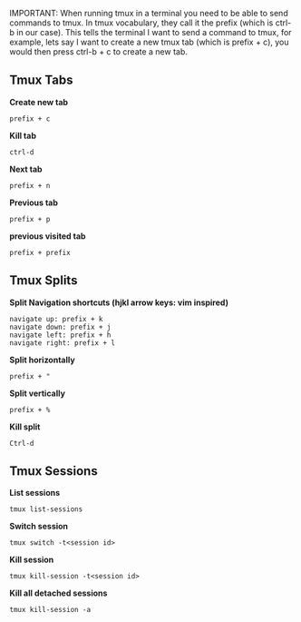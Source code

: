 IMPORTANT: When running tmux in a terminal you need to be able to send commands
to tmux. In tmux vocabulary, they call it the prefix (which is ctrl-b in our
case). This tells the terminal I want to send a command to tmux, for example,
lets say I want to create a new tmux tab (which is prefix + c), you would then
press ctrl-b + c to create a new tab.


## Tmux Tabs

**Create new tab**

    prefix + c

**Kill tab**

    ctrl-d

**Next tab**

    prefix + n

**Previous tab**

    prefix + p

**previous visited tab**

    prefix + prefix


## Tmux Splits

**Split Navigation shortcuts (hjkl arrow keys: vim inspired)**

    navigate up: prefix + k
    navigate down: prefix + j
    navigate left: prefix + h
    navigate right: prefix + l

**Split horizontally**

    prefix + "


**Split vertically**

    prefix + %


**Kill split**

    Ctrl-d


## Tmux Sessions

**List sessions**

    tmux list-sessions

**Switch session**

    tmux switch -t<session id>

**Kill session**

    tmux kill-session -t<session id>


**Kill all detached sessions**

    tmux kill-session -a
